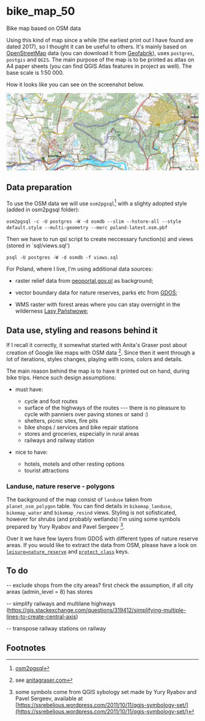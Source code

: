 # bike_map_50
 
Bike map based on OSM data

Using this kind of map since a while (the earliest print out I have found are dated 2017), so I thought it can be useful to others. It's mainly based on [OpenStreetMap](https://www.openstreetmap.org/) data (you can download it from [Geofabrik](https://download.geofabrik.de/)), uses `postgres`, `postgis` and `QGIS`. The main purpose of the map is to be printed as atlas on A4 paper sheets (you can find QGIS Atlas features in project as well). The base scale is 1:50 000.

How it looks like you can see on the screenshot below.

<div style="text-align:center"><img src="./img/screenshot.png"/></div>


## Data preparation

To use the OSM data we will use `osm2pgsql`[^1] with a slighty adopted style (added in osm2pgsql folder):

    osm2pgsql -c -U postgres -W -d osmdb --slim --hstore-all --style default.style --multi-geometry --merc poland-latest.osm.pbf

Then we have to run qsl script to create neccessary function(s) and views (stored in `sql/views.sql')

    psql -U postgres -W -d osmdb -f views.sql


For Poland, where I live, I'm using additional data sources:

* raster relief data from [geoportal.gov.pl](https://www.geoportal.gov.pl/uslugi/usluga-przegladania-wms) as background;

* vector boundary data for nature reserves, parks etc from [GDOŚ](https://sdi.gdos.gov.pl/wfs?request=GetCapabilities&service=WFS);

* WMS raster with forest areas where you can stay overnight in the wilderness [Lasy Państwowe](https://www.bdl.lasy.gov.pl/portal/);


## Data use, styling and reasons behind it

If I recall it correctly, it somewhat started with Anita's Graser post about creation of Google like maps with OSM data [^2]. Since then it went through a lot of iterations, styles changes, playing with icons, colors and details.

The main reason behind the map is to have it printed out on hand, during bike trips. Hence such design assumptions: 

* must have:
    * cycle and foot routes
    * surface of the highways of the routes --- there is no pleasure to cycle with panniers over paving stones or sand :)
    * shelters, picnic sites, fire pits
    * bike shops / services and bike repair stations
    * stores and groceries, especially in rural areas
    * railways and railway station

* nice to have:
    * hotels, motels and other resting options
    * tourist attractions

### Landuse, nature reserve - polygons

The background of the map consist of `landuse` taken from `planet_osm_polygon` table. You can find details in `bikemap_landuse`, `bikemap_water` and `bikemap_resind` views. Styling is not sofisticated, however for shrubs (and probably wetlands) I'm using some symbols prepared by Yury Ryabov and Pavel Sergeev [^3]. 

Over it we have few layers from GDOŚ with different types of nature reserve areas. If you would like to extract the data from OSM, please have a look on [`leisure=nature_reserve`](https://wiki.openstreetmap.org/wiki/Tag:leisure%3Dnature_reserve) and [`protect_class`](https://wiki.openstreetmap.org/wiki/Key:protect_class) keys.


## To do

-- exclude shops from the city areas? first check the assumption, if all city areas (admin_level = 8) has stores

-- simplify railways and multilane highways (https://gis.stackexchange.com/questions/319412/simplifying-multiple-lines-to-create-central-axis)

-- transpose railway stations on railway


## Footnotes

[^1]: [osm2pgsql](https://osm2pgsql.org/)
[^2]: see [anitagraser.com](https://anitagraser.com/2014/05/31/a-guide-to-googlemaps-like-maps-with-osm-in-qgis/)
[^3]: some symbols come from QGIS sybology set made by Yury Ryabov and Pavel Sergeev, available at [https://ssrebelious.wordpress.com/2011/10/11/qgis-symbology-set/](https://ssrebelious.wordpress.com/2011/10/11/qgis-symbology-set/)